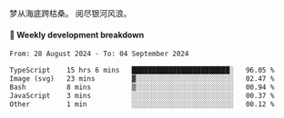 梦从海底跨枯桑。
阅尽银河风浪。


#### 📝 Weekly development breakdown

<!--START_SECTION:waka-->

```txt
From: 28 August 2024 - To: 04 September 2024

TypeScript    15 hrs 6 mins   ████████████████████████░   96.05 %
Image (svg)   23 mins         ▓░░░░░░░░░░░░░░░░░░░░░░░░   02.47 %
Bash          8 mins          ▒░░░░░░░░░░░░░░░░░░░░░░░░   00.94 %
JavaScript    3 mins          ░░░░░░░░░░░░░░░░░░░░░░░░░   00.37 %
Other         1 min           ░░░░░░░░░░░░░░░░░░░░░░░░░   00.12 %
```

<!--END_SECTION:waka-->



